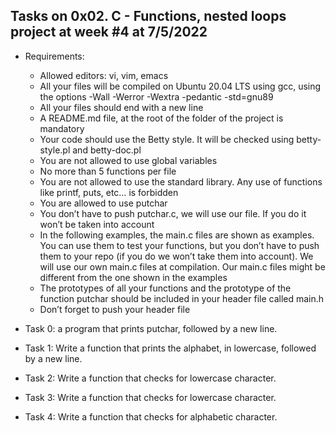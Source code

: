 ## Tasks on 0x02. C - Functions, nested loops project at week #4 at 7/5/2022

 - Requirements:
 	- Allowed editors: vi, vim, emacs
 	- All your files will be compiled on Ubuntu 20.04 LTS using gcc, using the options -Wall -Werror -Wextra -pedantic -std=gnu89
 	- All your files should end with a new line
 	- A README.md file, at the root of the folder of the project is mandatory
 	- Your code should use the Betty style. It will be checked using betty-style.pl and betty-doc.pl
 	- You are not allowed to use global variables
 	- No more than 5 functions per file
 	- You are not allowed to use the standard library. Any use of functions like printf, puts, etc… is forbidden
 	- You are allowed to use putchar
 	- You don’t have to push putchar.c, we will use our file. If you do it won’t be taken into account
 	- In the following examples, the main.c files are shown as examples. You can use them to test your functions, but you don’t have to push them to your repo (if you do we won’t take them into account). We will use our own main.c files at compilation. Our main.c files might be different from the one shown in the examples
 	- The prototypes of all your functions and the prototype of the function putchar should be included in your header file called main.h
 	- Don’t forget to push your header file

 - Task 0: a program that prints putchar, followed by a new line.
 - Task 1: Write a function that prints the alphabet, in lowercase, followed by a new line.
 - Task 2: Write a function that checks for lowercase character.
 - Task 3: Write a function that checks for lowercase character.
 - Task 4: Write a function that checks for alphabetic character.
